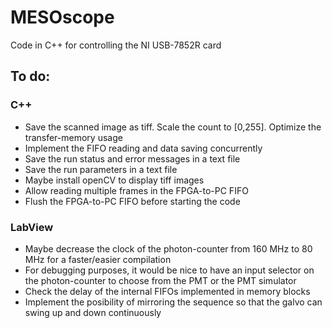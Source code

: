 # MESOscope
Code in C++ for controlling the NI USB-7852R card

## To do:
### C++
- Save the scanned image as tiff. Scale the count to [0,255]. Optimize the transfer-memory usage
- Implement the FIFO reading and data saving concurrently
- Save the run status and error messages in a text file
- Save the run parameters in a text file
- Maybe install openCV to display tiff images
- Allow reading multiple frames in the FPGA-to-PC FIFO
- Flush the FPGA-to-PC FIFO before starting the code


### LabView
- Maybe decrease the clock of the photon-counter from 160 MHz to 80 MHz for a faster/easier compilation
- For debugging purposes, it would be nice to have an input selector on the photon-counter to choose from the PMT or the PMT simulator
- Check the delay of the internal FIFOs implemented in memory blocks
- Implement the posibility of mirroring the sequence so that the galvo can swing up and down continuously
